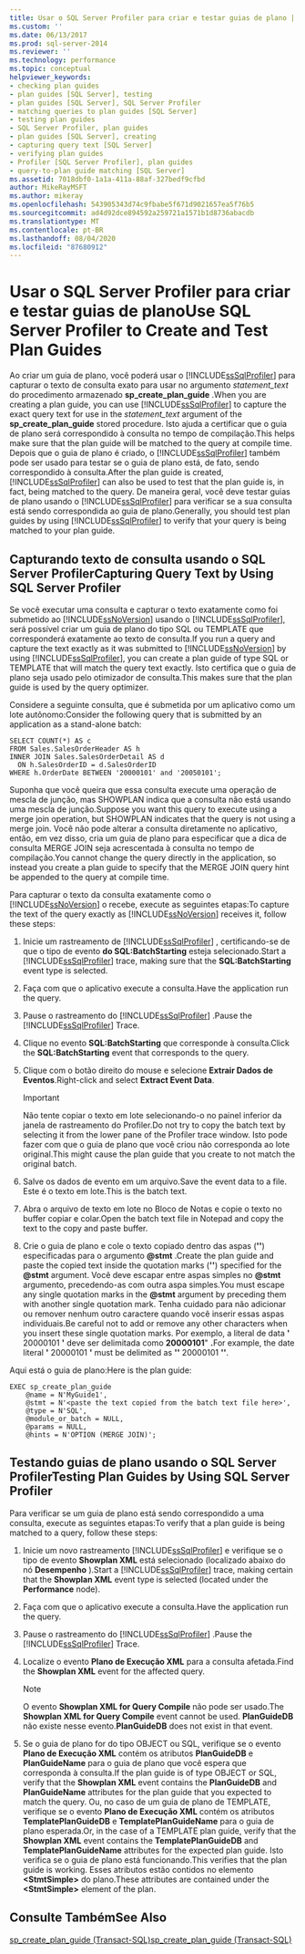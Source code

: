 ```yaml
---
title: Usar o SQL Server Profiler para criar e testar guias de plano | Microsoft Docs
ms.custom: ''
ms.date: 06/13/2017
ms.prod: sql-server-2014
ms.reviewer: ''
ms.technology: performance
ms.topic: conceptual
helpviewer_keywords:
- checking plan guides
- plan guides [SQL Server], testing
- plan guides [SQL Server], SQL Server Profiler
- matching queries to plan guides [SQL Server]
- testing plan guides
- SQL Server Profiler, plan guides
- plan guides [SQL Server], creating
- capturing query text [SQL Server]
- verifying plan guides
- Profiler [SQL Server Profiler], plan guides
- query-to-plan guide matching [SQL Server]
ms.assetid: 7018dbf0-1a1a-411a-88af-327bedf9cfbd
author: MikeRayMSFT
ms.author: mikeray
ms.openlocfilehash: 543905343d74c9fbabe5f671d9021657ea5f76b5
ms.sourcegitcommit: ad4d92dce894592a259721a1571b1d8736abacdb
ms.translationtype: MT
ms.contentlocale: pt-BR
ms.lasthandoff: 08/04/2020
ms.locfileid: "87680912"
---
```

# <a name="use-sql-server-profiler-to-create-and-test-plan-guides"></a><span data-ttu-id="58b7a-102">Usar o SQL Server Profiler para criar e testar guias de plano</span><span class="sxs-lookup"><span data-stu-id="58b7a-102">Use SQL Server Profiler to Create and Test Plan Guides</span></span>
  <span data-ttu-id="58b7a-103">Ao criar um guia de plano, você poderá usar o [!INCLUDE[ssSqlProfiler](../../includes/sssqlprofiler-md.md)] para capturar o texto de consulta exato para usar no argumento *statement_text* do procedimento armazenado **sp_create_plan_guide** .</span><span class="sxs-lookup"><span data-stu-id="58b7a-103">When you are creating a plan guide, you can use [!INCLUDE[ssSqlProfiler](../../includes/sssqlprofiler-md.md)] to capture the exact query text for use in the *statement_text* argument of the **sp_create_plan_guide** stored procedure.</span></span> <span data-ttu-id="58b7a-104">Isto ajuda a certificar que o guia de plano será correspondido à consulta no tempo de compilação.</span><span class="sxs-lookup"><span data-stu-id="58b7a-104">This helps make sure that the plan guide will be matched to the query at compile time.</span></span> <span data-ttu-id="58b7a-105">Depois que o guia de plano é criado, o [!INCLUDE[ssSqlProfiler](../../includes/sssqlprofiler-md.md)] também pode ser usado para testar se o guia de plano está, de fato, sendo correspondido à consulta.</span><span class="sxs-lookup"><span data-stu-id="58b7a-105">After the plan guide is created, [!INCLUDE[ssSqlProfiler](../../includes/sssqlprofiler-md.md)] can also be used to test that the plan guide is, in fact, being matched to the query.</span></span> <span data-ttu-id="58b7a-106">De maneira geral, você deve testar guias de plano usando o [!INCLUDE[ssSqlProfiler](../../includes/sssqlprofiler-md.md)] para verificar se a sua consulta está sendo correspondida ao guia de plano.</span><span class="sxs-lookup"><span data-stu-id="58b7a-106">Generally, you should test plan guides by using [!INCLUDE[ssSqlProfiler](../../includes/sssqlprofiler-md.md)] to verify that your query is being matched to your plan guide.</span></span>  
  
## <a name="capturing-query-text-by-using-sql-server-profiler"></a><span data-ttu-id="58b7a-107">Capturando texto de consulta usando o SQL Server Profiler</span><span class="sxs-lookup"><span data-stu-id="58b7a-107">Capturing Query Text by Using SQL Server Profiler</span></span>  
 <span data-ttu-id="58b7a-108">Se você executar uma consulta e capturar o texto exatamente como foi submetido ao [!INCLUDE[ssNoVersion](../../includes/ssnoversion-md.md)] usando o [!INCLUDE[ssSqlProfiler](../../includes/sssqlprofiler-md.md)], será possível criar um guia de plano do tipo SQL ou TEMPLATE que corresponderá exatamente ao texto de consulta.</span><span class="sxs-lookup"><span data-stu-id="58b7a-108">If you run a query and capture the text exactly as it was submitted to [!INCLUDE[ssNoVersion](../../includes/ssnoversion-md.md)] by using [!INCLUDE[ssSqlProfiler](../../includes/sssqlprofiler-md.md)], you can create a plan guide of type SQL or TEMPLATE that will match the query text exactly.</span></span> <span data-ttu-id="58b7a-109">Isto certifica que o guia de plano seja usado pelo otimizador de consulta.</span><span class="sxs-lookup"><span data-stu-id="58b7a-109">This makes sure that the plan guide is used by the query optimizer.</span></span>  
  
 <span data-ttu-id="58b7a-110">Considere a seguinte consulta, que é submetida por um aplicativo como um lote autônomo:</span><span class="sxs-lookup"><span data-stu-id="58b7a-110">Consider the following query that is submitted by an application as a stand-alone batch:</span></span>  
  
```  
SELECT COUNT(*) AS c  
FROM Sales.SalesOrderHeader AS h  
INNER JOIN Sales.SalesOrderDetail AS d  
  ON h.SalesOrderID = d.SalesOrderID  
WHERE h.OrderDate BETWEEN '20000101' and '20050101';  
```  
  
 <span data-ttu-id="58b7a-111">Suponha que você queira que essa consulta execute uma operação de mescla de junção, mas SHOWPLAN indica que a consulta não está usando uma mescla de junção.</span><span class="sxs-lookup"><span data-stu-id="58b7a-111">Suppose you want this query to execute using a merge join operation, but SHOWPLAN indicates that the query is not using a merge join.</span></span> <span data-ttu-id="58b7a-112">Você não pode alterar a consulta diretamente no aplicativo, então, em vez disso, cria um guia de plano para especificar que a dica de consulta MERGE JOIN seja acrescentada à consulta no tempo de compilação.</span><span class="sxs-lookup"><span data-stu-id="58b7a-112">You cannot change the query directly in the application, so instead you create a plan guide to specify that the MERGE JOIN query hint be appended to the query at compile time.</span></span>  
  
 <span data-ttu-id="58b7a-113">Para capturar o texto da consulta exatamente como o [!INCLUDE[ssNoVersion](../../includes/ssnoversion-md.md)] o recebe, execute as seguintes etapas:</span><span class="sxs-lookup"><span data-stu-id="58b7a-113">To capture the text of the query exactly as [!INCLUDE[ssNoVersion](../../includes/ssnoversion-md.md)] receives it, follow these steps:</span></span>  
  
1.  <span data-ttu-id="58b7a-114">Inicie um rastreamento de [!INCLUDE[ssSqlProfiler](../../includes/sssqlprofiler-md.md)] , certificando-se de que o tipo de evento **do SQL:BatchStarting** esteja selecionado.</span><span class="sxs-lookup"><span data-stu-id="58b7a-114">Start a [!INCLUDE[ssSqlProfiler](../../includes/sssqlprofiler-md.md)] trace, making sure that the **SQL:BatchStarting** event type is selected.</span></span>  
  
2.  <span data-ttu-id="58b7a-115">Faça com que o aplicativo execute a consulta.</span><span class="sxs-lookup"><span data-stu-id="58b7a-115">Have the application run the query.</span></span>  
  
3.  <span data-ttu-id="58b7a-116">Pause o rastreamento do [!INCLUDE[ssSqlProfiler](../../includes/sssqlprofiler-md.md)] .</span><span class="sxs-lookup"><span data-stu-id="58b7a-116">Pause the [!INCLUDE[ssSqlProfiler](../../includes/sssqlprofiler-md.md)] Trace.</span></span>  
  
4.  <span data-ttu-id="58b7a-117">Clique no evento **SQL:BatchStarting** que corresponde à consulta.</span><span class="sxs-lookup"><span data-stu-id="58b7a-117">Click the **SQL:BatchStarting** event that corresponds to the query.</span></span>  
  
5.  <span data-ttu-id="58b7a-118">Clique com o botão direito do mouse e selecione **Extrair Dados de Eventos**.</span><span class="sxs-lookup"><span data-stu-id="58b7a-118">Right-click and select **Extract Event Data**.</span></span>  
  
    > [!IMPORTANT]  
    >  <span data-ttu-id="58b7a-119">Não tente copiar o texto em lote selecionando-o no painel inferior da janela de rastreamento do Profiler.</span><span class="sxs-lookup"><span data-stu-id="58b7a-119">Do not try to copy the batch text by selecting it from the lower pane of the Profiler trace window.</span></span> <span data-ttu-id="58b7a-120">Isto pode fazer com que o guia de plano que você criou não corresponda ao lote original.</span><span class="sxs-lookup"><span data-stu-id="58b7a-120">This might cause the plan guide that you create to not match the original batch.</span></span>  
  
6.  <span data-ttu-id="58b7a-121">Salve os dados de evento em um arquivo.</span><span class="sxs-lookup"><span data-stu-id="58b7a-121">Save the event data to a file.</span></span> <span data-ttu-id="58b7a-122">Este é o texto em lote.</span><span class="sxs-lookup"><span data-stu-id="58b7a-122">This is the batch text.</span></span>  
  
7.  <span data-ttu-id="58b7a-123">Abra o arquivo de texto em lote no Bloco de Notas e copie o texto no buffer copiar e colar.</span><span class="sxs-lookup"><span data-stu-id="58b7a-123">Open the batch text file in Notepad and copy the text to the copy and paste buffer.</span></span>  
  
8.  <span data-ttu-id="58b7a-124">Crie o guia de plano e cole o texto copiado dentro das aspas (**''**) especificadas para o argumento **@stmt** .</span><span class="sxs-lookup"><span data-stu-id="58b7a-124">Create the plan guide and paste the copied text inside the quotation marks (**''**) specified for the **@stmt** argument.</span></span> <span data-ttu-id="58b7a-125">Você deve escapar entre aspas simples no **@stmt** argumento, precedendo-as com outra aspa simples.</span><span class="sxs-lookup"><span data-stu-id="58b7a-125">You must escape any single quotation marks in the **@stmt** argument by preceding them with another single quotation mark.</span></span> <span data-ttu-id="58b7a-126">Tenha cuidado para não adicionar ou remover nenhum outro caractere quando você inserir essas aspas individuais.</span><span class="sxs-lookup"><span data-stu-id="58b7a-126">Be careful not to add or remove any other characters when you insert these single quotation marks.</span></span> <span data-ttu-id="58b7a-127">Por exemplo, a literal de data **'** 20000101 **'** deve ser delimitada como **20000101**" **.**</span><span class="sxs-lookup"><span data-stu-id="58b7a-127">For example, the date literal **'** 20000101 **'** must be delimited as **''** 20000101 **''**.</span></span>  
  
 <span data-ttu-id="58b7a-128">Aqui está o guia de plano:</span><span class="sxs-lookup"><span data-stu-id="58b7a-128">Here is the plan guide:</span></span>  
  
```  
EXEC sp_create_plan_guide   
    @name = N'MyGuide1',  
    @stmt = N'<paste the text copied from the batch text file here>',  
    @type = N'SQL',  
    @module_or_batch = NULL,  
    @params = NULL,  
    @hints = N'OPTION (MERGE JOIN)';  
```  
  
## <a name="testing-plan-guides-by-using-sql-server-profiler"></a><span data-ttu-id="58b7a-129">Testando guias de plano usando o SQL Server Profiler</span><span class="sxs-lookup"><span data-stu-id="58b7a-129">Testing Plan Guides by Using SQL Server Profiler</span></span>  
 <span data-ttu-id="58b7a-130">Para verificar se um guia de plano está sendo correspondido a uma consulta, execute as seguintes etapas:</span><span class="sxs-lookup"><span data-stu-id="58b7a-130">To verify that a plan guide is being matched to a query, follow these steps:</span></span>  
  
1.  <span data-ttu-id="58b7a-131">Inicie um novo rastreamento [!INCLUDE[ssSqlProfiler](../../includes/sssqlprofiler-md.md)] e verifique se o tipo de evento **Showplan XML** está selecionado (localizado abaixo do nó **Desempenho** ).</span><span class="sxs-lookup"><span data-stu-id="58b7a-131">Start a [!INCLUDE[ssSqlProfiler](../../includes/sssqlprofiler-md.md)] trace, making certain that the **Showplan XML** event type is selected (located under the **Performance** node).</span></span>  
  
2.  <span data-ttu-id="58b7a-132">Faça com que o aplicativo execute a consulta.</span><span class="sxs-lookup"><span data-stu-id="58b7a-132">Have the application run the query.</span></span>  
  
3.  <span data-ttu-id="58b7a-133">Pause o rastreamento do [!INCLUDE[ssSqlProfiler](../../includes/sssqlprofiler-md.md)] .</span><span class="sxs-lookup"><span data-stu-id="58b7a-133">Pause the [!INCLUDE[ssSqlProfiler](../../includes/sssqlprofiler-md.md)] Trace.</span></span>  
  
4.  <span data-ttu-id="58b7a-134">Localize o evento **Plano de Execução XML** para a consulta afetada.</span><span class="sxs-lookup"><span data-stu-id="58b7a-134">Find the **Showplan XML** event for the affected query.</span></span>  
  
    > [!NOTE]  
    >  <span data-ttu-id="58b7a-135">O evento **Showplan XML for Query Compile** não pode ser usado.</span><span class="sxs-lookup"><span data-stu-id="58b7a-135">The **Showplan XML for Query Compile** event cannot be used.</span></span> <span data-ttu-id="58b7a-136">**PlanGuideDB** não existe nesse evento.</span><span class="sxs-lookup"><span data-stu-id="58b7a-136">**PlanGuideDB** does not exist in that event.</span></span>  
  
5.  <span data-ttu-id="58b7a-137">Se o guia de plano for do tipo OBJECT ou SQL, verifique se o evento **Plano de Execução XML** contém os atributos **PlanGuideDB** e **PlanGuideName** para o guia de plano que você espera que corresponda à consulta.</span><span class="sxs-lookup"><span data-stu-id="58b7a-137">If the plan guide is of type OBJECT or SQL, verify that the **Showplan XML** event contains the **PlanGuideDB** and **PlanGuideName** attributes for the plan guide that you expected to match the query.</span></span> <span data-ttu-id="58b7a-138">Ou, no caso de um guia de plano de TEMPLATE, verifique se o evento **Plano de Execução XML** contém os atributos **TemplatePlanGuideDB** e **TemplatePlanGuideName** para o guia de plano esperada.</span><span class="sxs-lookup"><span data-stu-id="58b7a-138">Or, in the case of a TEMPLATE plan guide, verify that the **Showplan XML** event contains the **TemplatePlanGuideDB** and **TemplatePlanGuideName** attributes for the expected plan guide.</span></span> <span data-ttu-id="58b7a-139">Isto verifica se o guia de plano está funcionando.</span><span class="sxs-lookup"><span data-stu-id="58b7a-139">This verifies that the plan guide is working.</span></span> <span data-ttu-id="58b7a-140">Esses atributos estão contidos no elemento **\<StmtSimple>** do plano.</span><span class="sxs-lookup"><span data-stu-id="58b7a-140">These attributes are contained under the **\<StmtSimple>** element of the plan.</span></span>  
  
## <a name="see-also"></a><span data-ttu-id="58b7a-141">Consulte Também</span><span class="sxs-lookup"><span data-stu-id="58b7a-141">See Also</span></span>  
 [<span data-ttu-id="58b7a-142">sp_create_plan_guide &#40;Transact-SQL&#41;</span><span class="sxs-lookup"><span data-stu-id="58b7a-142">sp_create_plan_guide &#40;Transact-SQL&#41;</span></span>](/sql/relational-databases/system-stored-procedures/sp-create-plan-guide-transact-sql)  
  
  
